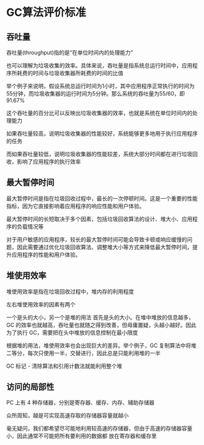 # GC算法评价标准
## 吞吐量
吞吐量(throughput)指的是“在单位时间内的处理能力”

也可以理解为垃圾收集的效率。具体来说，吞吐量是指系统总运行时间中，应用程序所耗费的时间与垃圾收集器所耗费的时间的比值

举个例子来说明，假设系统总运行时间为1小时，其中应用程序正常执行的时间为55分钟，而垃圾收集器的运行时间为5分钟。那么系统的吞吐量为55/60，即91.67%

这个吞吐量的百分比可以反映出垃圾收集器的效率，也就是系统在单位时间内的处理能力

如果吞吐量较高，说明垃圾收集器的性能较好，系统能够更多地用于执行应用程序的任务

而如果吞吐量较低，说明垃圾收集器的性能较差，系统大部分时间都在进行垃圾回收，影响了应用程序的执行效率

## 最大暂停时间
最大暂停时间是指在垃圾回收过程中，最长的一次停顿时间。这是一个重要的性能指标，因为它直接影响着应用程序的响应性能和用户体验。

最大暂停时间的长短取决于多个因素，包括垃圾回收算法的设计、堆大小、应用程序的负载情况等

对于用户敏感的应用程序，较长的最大暂停时间可能会导致卡顿或响应缓慢的问题，因此需要通过优化垃圾回收算法、调整堆大小等方式来降低最大暂停时间，提升应用程序的性能和用户体验。

## 堆使用效率
堆使用效率是指在垃圾回收过程中，堆内存的利用程度

左右堆使用效率的因素有两个

一个是头的大小，另一个是堆的用法
首先是头的大小。在堆中堆放的信息越多，GC 的效率也就越高，吞吐量也就随之得到改善，但毋庸置疑，头越小越好。因此为了执行 GC，需要把在头中堆放的信息控制在最小限度

根据堆的用法，堆使用效率也会出现巨大的差异。举个例子，GC 复制算法中将堆二等分，每次只使用一半，交替进行，因此总是只能利用堆的一半

GC 标记 - 清除算法和引用计数法就能利用整个堆

## 访问的局部性
PC 上有 4 种存储器，分别是寄存器、缓存、内存、辅助存储器

众所周知，越是可实现高速存取的存储器容量就越小

毫无疑问，我们都希望尽可能地利用较高速的存储器，但由于高速的存储器容量小，因此通常不可能把所有要利用的数据都
放在寄存器和缓存里